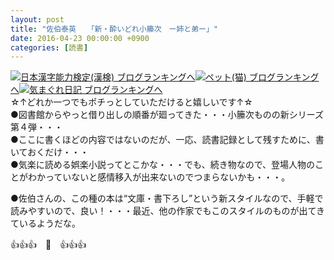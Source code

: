 ```yaml
---
layout: post
title: "佐伯泰英　　「新・酔いどれ小籘次　ー姉と弟ー」"
date: 2016-04-23 00:00:00 +0900
categories: [読書]
---
```


[![](/syuusyuu9701/assets/images/佐伯泰英-「新・酔いどれ小籘次-ー姉と弟ー」-br_c_3028_1.gif)](http://blog.with2.net/link.php?1659096:3028 "日本漢字能力検定(漢検) ブログランキングへ")[日本漢字能力検定(漢検) ブログランキングへ](http://blog.with2.net/link.php?1659096:3028)[![](/syuusyuu9701/assets/images/佐伯泰英-「新・酔いどれ小籘次-ー姉と弟ー」-br_c_1348_1.gif)](http://blog.with2.net/link.php?1659096:1348 "ペット(猫) ブログランキングへ")[ペット(猫) ブログランキングへ](http://blog.with2.net/link.php?1659096:1348)[![](/syuusyuu9701/assets/images/佐伯泰英-「新・酔いどれ小籘次-ー姉と弟ー」-br_c_9257_1.gif)](http://blog.with2.net/link.php?1659096:9257 "気まぐれ日記 ブログランキングへ")[気まぐれ日記 ブログランキングへ](http://blog.with2.net/link.php?1659096:9257)  
☆↑どれか一つでもポチっとしていただけると嬉しいです↑☆  
●図書館からやっと借り出しの順番が廻ってきた・・・小籘次ものの新シリーズ第４弾・・・  
●ここに書くほどの内容ではないのだが、一応、読書記録として残すために、書いておくだけ・・・  
●気楽に読める娯楽小説ってとこかな・・・でも、続き物なので、登場人物のことがわかっていないと感情移入が出来ないのでつまらないかも・・・。  
  
●佐伯さんの、この種の本は“文庫・書下ろし”という新スタイルなので、手軽で読みやすいので、良い！・・・最近、他の作家でもこのスタイルのものが出てきているようだな。  
  
👍👍👍　🐒　👍👍👍  